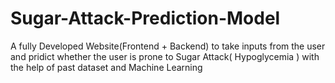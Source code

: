 # Sugar-Attack-Prediction-Model
A fully Developed Website(Frontend + Backend) to take inputs from the user and pridict whether the user is prone to Sugar Attack( Hypoglycemia ) with the help of past dataset and Machine Learning
